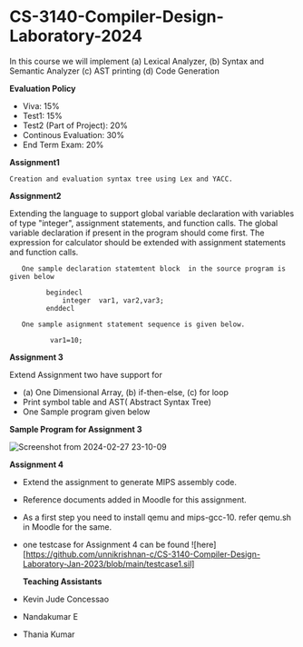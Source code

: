 # CS-3140-Compiler-Design-Laboratory-2024

In this course we will implement  (a) Lexical Analyzer, (b) Syntax and Semantic Analyzer (c) AST printing (d) Code Generation

**Evaluation Policy**
 - Viva: 15%
 - Test1: 15%
 - Test2 (Part of Project): 20%
 - Continous Evaluation: 30%
 - End Term Exam: 20%



**Assignment1**
   
    Creation and evaluation syntax tree using Lex and YACC. 

**Assignment2**

Extending the language to support global variable declaration with variables of type "integer", assignment statements, and function calls. 
      The global variable declaration if present in the program should come first.
      The expression for calculator should be extended with assignment statements and function calls.
       
       One sample declaration statemtent block  in the source program is given below
       
             begindecl 
                 integer  var1, var2,var3;
             enddecl

       One sample asignment statement sequence is given below.
              
              var1=10;

  **Assignment 3**
  
   Extend Assignment two have  support for 
  - (a) One Dimensional Array, (b) if-then-else, (c) for loop
  - Print symbol table and AST( Abstract Syntax Tree)
  - One Sample program given below


**Sample Program for Assignment 3**


![Screenshot from 2024-02-27 23-10-09](https://github.com/unnikrishnan-c/CS-3140-Compiler-Design-Laboratory-Jan-2023/assets/63437154/d9662c0f-9a79-45ae-a9cd-585f476340f0)


**Assignment 4**

  - Extend the assignment to generate MIPS assembly code. 
  - Reference documents added in Moodle for this assignment.
  - As a first step you need to install qemu and mips-gcc-10. refer qemu.sh in Moodle for the same.
  - one testcase for Assignment 4 can be found ![here][https://github.com/unnikrishnan-c/CS-3140-Compiler-Design-Laboratory-Jan-2023/blob/main/testcase1.sil]
    

    
    **Teaching Assistants**
   
   - Kevin Jude Concessao
   - Nandakumar E
   - Thania Kumar
        
